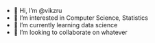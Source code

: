 - 👋 Hi, I’m @vikzru
- 👀 I’m interested in Computer Science, Statistics
- 🌱 I’m currently learning data science
- 💞️ I’m looking to collaborate on whatever


<!---
vikzru/vikzru is a ✨ special ✨ repository because its `README.md` (this file) appears on your GitHub profile.
You can click the Preview link to take a look at your changes.
--->

